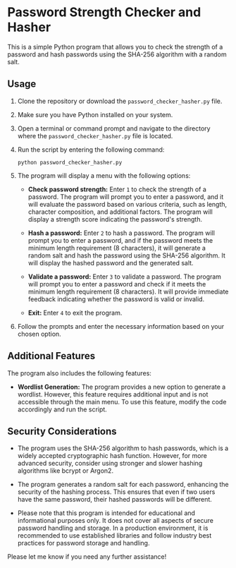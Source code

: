 # Password Strength Checker and Hasher

This is a simple Python program that allows you to check the strength of a password and hash passwords using the SHA-256 algorithm with a random salt.

## Usage

1. Clone the repository or download the `password_checker_hasher.py` file.

2. Make sure you have Python installed on your system.

3. Open a terminal or command prompt and navigate to the directory where the `password_checker_hasher.py` file is located.

4. Run the script by entering the following command:
   ```
   python password_checker_hasher.py
   ```

5. The program will display a menu with the following options:

   - **Check password strength:** Enter `1` to check the strength of a password. The program will prompt you to enter a password, and it will evaluate the password based on various criteria, such as length, character composition, and additional factors. The program will display a strength score indicating the password's strength.

   - **Hash a password:** Enter `2` to hash a password. The program will prompt you to enter a password, and if the password meets the minimum length requirement (8 characters), it will generate a random salt and hash the password using the SHA-256 algorithm. It will display the hashed password and the generated salt.

   - **Validate a password:** Enter `3` to validate a password. The program will prompt you to enter a password and check if it meets the minimum length requirement (8 characters). It will provide immediate feedback indicating whether the password is valid or invalid.

   - **Exit:** Enter `4` to exit the program.

6. Follow the prompts and enter the necessary information based on your chosen option.

## Additional Features

The program also includes the following features:

- **Wordlist Generation:** The program provides a new option to generate a wordlist. However, this feature requires additional input and is not accessible through the main menu. To use this feature, modify the code accordingly and run the script.

## Security Considerations

- The program uses the SHA-256 algorithm to hash passwords, which is a widely accepted cryptographic hash function. However, for more advanced security, consider using stronger and slower hashing algorithms like bcrypt or Argon2.

- The program generates a random salt for each password, enhancing the security of the hashing process. This ensures that even if two users have the same password, their hashed passwords will be different.

- Please note that this program is intended for educational and informational purposes only. It does not cover all aspects of secure password handling and storage. In a production environment, it is recommended to use established libraries and follow industry best practices for password storage and handling.

Please let me know if you need any further assistance!
